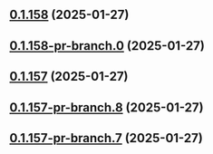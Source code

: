 ## [0.1.158](https://github.com/latha-414/AWS-CICD-web-app/compare/v0.1.158-pr-branch.0...v0.1.158) (2025-01-27)



## [0.1.158-pr-branch.0](https://github.com/latha-414/AWS-CICD-web-app/compare/v0.1.157...v0.1.158-pr-branch.0) (2025-01-27)



## [0.1.157](https://github.com/latha-414/AWS-CICD-web-app/compare/v0.1.157-pr-branch.8...v0.1.157) (2025-01-27)



## [0.1.157-pr-branch.8](https://github.com/latha-414/AWS-CICD-web-app/compare/v0.1.157-pr-branch.7...v0.1.157-pr-branch.8) (2025-01-27)



## [0.1.157-pr-branch.7](https://github.com/latha-414/AWS-CICD-web-app/compare/v0.1.157-pr-branch.6...v0.1.157-pr-branch.7) (2025-01-27)



